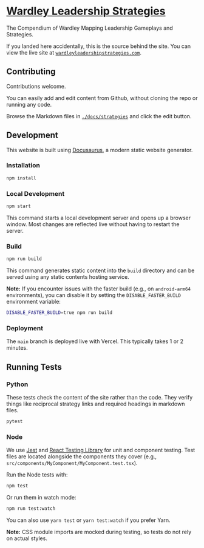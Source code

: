 # [Wardley Leadership Strategies](https://www.wardleyleadershipstrategies.com)

The Compendium of Wardley Mapping Leadership Gameplays and Strategies.

If you landed here accidentally, this is the source behind the site.
You can view the live site at [`wardleyleadershipstrategies.com`](https://www.wardleyleadershipstrategies.com).

## Contributing

Contributions welcome.

You can easily add and edit content from Github, without cloning the repo or running any code.

Browse the Markdown files in [`./docs/strategies`](./docs/strategies) and click the edit button.

## Development

This website is built using [Docusaurus](https://docusaurus.io/), a modern static website generator.

### Installation

```bash
npm install
```

### Local Development

```bash
npm start
```

This command starts a local development server and opens up a browser window. Most changes are reflected live without having to restart the server.

### Build

```bash
npm run build
```

This command generates static content into the `build` directory and can be served using any static contents hosting service.

**Note:** If you encounter issues with the faster build (e.g., on `android-arm64` environments), you can disable it by setting the `DISABLE_FASTER_BUILD` environment variable:

```bash
DISABLE_FASTER_BUILD=true npm run build
```

### Deployment

The `main` branch is deployed live with Vercel. This typically takes 1 or 2 minutes.

## Running Tests

### Python

These tests check the content of the site rather than the code. They verify things like reciprocal strategy links and required headings in markdown files.

```bash
pytest
```

### Node

We use [Jest](https://jestjs.io/) and [React Testing Library](https://testing-library.com/docs/react-testing-library/intro/) for unit and component testing. Test files are located alongside the components they cover (e.g., `src/components/MyComponent/MyComponent.test.tsx`).

Run the Node tests with:

```bash
npm test
```

Or run them in watch mode:

```bash
npm run test:watch
```

You can also use `yarn test` or `yarn test:watch` if you prefer Yarn.

**Note:** CSS module imports are mocked during testing, so tests do not rely on actual styles.
